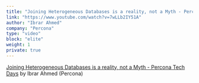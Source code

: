 ```yaml
---
title: "Joining Heterogeneous Databases is a reality, not a Myth - Percona Tech Days"
link: "https://www.youtube.com/watch?v=7wLLb2IY51A"
author: "Ibrar Ahmed"
company: "Percona"
type: "video"
block: "elite"
weight: 1
private: true
---
```


[Joining Heterogeneous Databases is a reality, not a Myth - Percona Tech Days](https://www.youtube.com/watch?v=7wLLb2IY51A) by Ibrar Ahmed (Percona)
